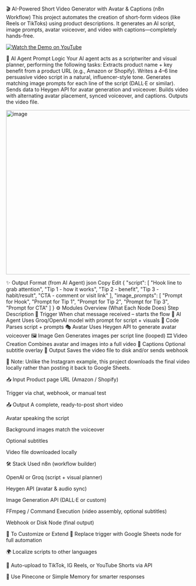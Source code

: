 🎬 AI-Powered Short Video Generator with Avatar & Captions (n8n Workflow)
This project automates the creation of short-form videos (like Reels or TikToks) using product descriptions. It generates an AI script, image prompts, avatar voiceover, and video with captions—completely hands-free.

[![Watch the Demo on YouTube](https://img.youtube.com/vi/ScXV6klZuMg/maxresdefault.jpg)](https://youtube.com/shorts/ScXV6klZuMg)

🧠 AI Agent Prompt Logic
Your AI agent acts as a scriptwriter and visual planner, performing the following tasks:
Extracts product name + key benefit from a product URL (e.g., Amazon or Shopify).
Writes a 4–6 line persuasive video script in a natural, influencer-style tone.
Generates matching image prompts for each line of the script (DALL·E or similar).
Sends data to Heygen API for avatar generation and voiceover.
Builds video with alternating avatar placement, synced voiceover, and captions.
Outputs the video file.

<img width="1492" height="450" alt="image" src="https://github.com/user-attachments/assets/21534808-881a-47b5-b2e2-050bf2bfdce4" />


✨ Output Format (from AI Agent)
json
Copy
Edit
{
  "script": [
    "Hook line to grab attention",
    "Tip 1 - how it works",
    "Tip 2 - benefit",
    "Tip 3 - habit/result",
    "CTA - comment or visit link"
  ],
  "image_prompts": [
    "Prompt for Hook",
    "Prompt for Tip 1",
    "Prompt for Tip 2",
    "Prompt for Tip 3",
    "Prompt for CTA"
  ]
}
⚙️ Modules Overview (What Each Node Does)
Step	Description
📨 Trigger	When chat message received – starts the flow
🧠 AI Agent	Uses Groq/OpenAI model with prompt for script + visuals
🧩 Code	Parses script + prompts
🎭 Avatar	Uses Heygen API to generate avatar voiceover
🖼️ Image Gen	Generates images per script line (looped)
🎞️ Video Creation	Combines avatar and images into a full video
💬 Captions	Optional subtitle overlay
📁 Output	Saves the video file to disk and/or sends webhook

📝 Note: Unlike the Instagram example, this project downloads the final video locally rather than posting it back to Google Sheets.

📥 Input
Product page URL (Amazon / Shopify)

Trigger via chat, webhook, or manual test

📤 Output
A complete, ready-to-post short video

Avatar speaking the script

Background images match the voiceover

Optional subtitles

Video file downloaded locally

🛠️ Stack Used
n8n (workflow builder)

OpenAI or Groq (script + visual planner)

Heygen API (avatar & audio sync)

Image Generation API (DALL·E or custom)

FFmpeg / Command Execution (video assembly, optional subtitles)

Webhook or Disk Node (final output)

📌 To Customize or Extend
🔄 Replace trigger with Google Sheets node for full automation

🌍 Localize scripts to other languages

📲 Auto-upload to TikTok, IG Reels, or YouTube Shorts via API

🧠 Use Pinecone or Simple Memory for smarter responses
